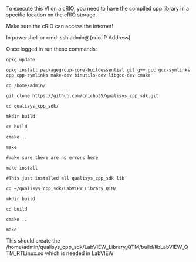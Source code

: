 To execute this VI on a cRIO, you need to have the compiled cpp library in a specific location on the cRIO storage.

Make sure the cRIO can access the internet!

In powershell or cmd:
ssh admin@{crio IP Address}

Once logged in run these commands:
```
opkg update

opkg install packagegroup-core-buildessential git g++ gcc gcc-symlinks cpp cpp-symlinks make-dev binutils-dev libgcc-dev cmake

cd /home/admin/

git clone https://github.com/cnicho35/qualisys_cpp_sdk.git

cd qualisys_cpp_sdk/

mkdir build

cd build

cmake ..

make

#make sure there are no errors here

make install

#This just installed all qualisys_cpp_sdk lib

cd ~/qualisys_cpp_sdk/LabVIEW_Library_QTM/

mkdir build

cd build

cmake ..

make

```

This should create the /home/admin/qualisys_cpp_sdk/LabVIEW_Library_QTM/build/libLabVIEW_QTM_RTLinux.so which is needed in LabVIEW
